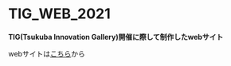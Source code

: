 # TIG_WEB_2021
**TIG(Tsukuba Innovation Gallery)開催に際して制作したwebサイト**<br>

webサイトは[こちら](https://nuink-org.github.io/TIG_WEB_2021/)から
